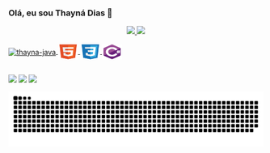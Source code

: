 ### Olá, eu sou Thayná Dias 👋

<div align="center">
  <a href="https://github.com/thaynadias">
  <img height="160em" src="https://github-readme-stats.vercel.app/api?username=thaynadias&show_icons=true&theme=midnight-purple&include_all_commits=true&count_private=true"/>
  <img height="160em" src="https://github-readme-stats.vercel.app/api/top-langs/?username=thaynadias&layout=compact&langs_count=7&theme=midnight-purple"/>
</div>
  
 <div style="display: inline_block"><br>
   <img align= "center" alt="thayna-java" height="30" width="40" src="https://cdn.jsdelivr.net/gh/devicons/devicon/icons/java/java-original.svg" />
  <img align="center" alt="thayna-HTML" height="30" width="40" src="https://raw.githubusercontent.com/devicons/devicon/master/icons/html5/html5-original.svg">
  <img align="center" alt="thayna-CSS" height="30" width="40" src="https://raw.githubusercontent.com/devicons/devicon/master/icons/css3/css3-original.svg">
  <img align="center" alt="thayna-Csharp" height="30" width="40" src="https://raw.githubusercontent.com/devicons/devicon/master/icons/csharp/csharp-original.svg">
</div>
  
</div>
  
  ##
 
<div> 

  <a href="https://instagram.com/thayna_diass" target="_blank"><img src="https://img.shields.io/badge/-Instagram-%23E4405F?style=for-the-badge&logo=instagram&logoColor=white" target="_blank"></a>
  <a href="mailto:thaynadiasnascimento@gmail.com"><img src="https://img.shields.io/badge/-Gmail-%23333?style=for-the-badge&logo=gmail&logoColor=white" target="_blank"></a>
  <a href="www.linkedin.com/in/thayna-dias-8130a31b4" target="_blank"><img src="https://img.shields.io/badge/-LinkedIn-%230077B5?style=for-the-badge&logo=linkedin&logoColor=white" target="_blank"></a> 
 
  ![Snake animation](https://github.com/thaynadias/thaynadias/blob/output/github-contribution-grid-snake.svg)
 
</div>
